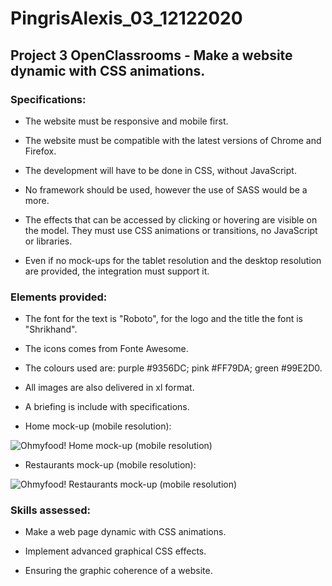 # PingrisAlexis_03_12122020

## Project 3 OpenClassrooms - Make a website dynamic with CSS animations.

### Specifications:

- The website must be responsive and mobile first.

- The website must be compatible with the latest versions of Chrome and Firefox.

- The development will have to be done in CSS, without JavaScript.

- No framework should be used, however the use of SASS would be a more.

- The effects that can be accessed by clicking or hovering are visible on the model. They must use CSS animations or transitions, no JavaScript or libraries.

- Even if no mock-ups for the tablet resolution and the desktop resolution are provided, the integration must support it.

### Elements provided:

- The font for the text is "Roboto", for the logo and the title the font is "Shrikhand".

- The icons comes from Fonte Awesome.

- The colours used are: purple #9356DC; pink #FF79DA; green #99E2D0.

- All images are also delivered in xl format.

- A briefing is include with specifications.

- Home mock-up (mobile resolution):

![Ohmyfood! Home mock-up (mobile resolution)](https://github.com/PingrisAlexis/PingrisAlexis_03_25012021/blob/master/src/mock-ups/Accueil.png)

- Restaurants mock-up (mobile resolution):

![Ohmyfood! Restaurants  mock-up (mobile resolution)](https://github.com/PingrisAlexis/PingrisAlexis_03_25012021/blob/master/src/mock-ups/Menu%20-%20La%20note%20enchant%C3%A9e.png)

### Skills assessed:

- Make a web page dynamic with CSS animations.

- Implement advanced graphical CSS effects.

- Ensuring the graphic coherence of a website.
